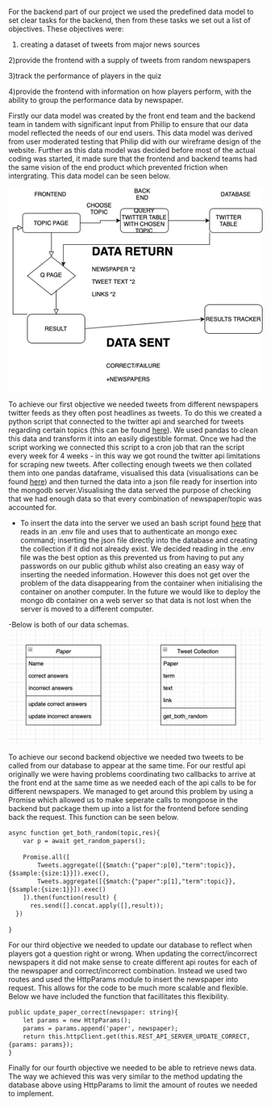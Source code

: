 For the backend part of our project we used the predefined data model to set clear tasks for the backend, then from these tasks we set out a list of objectives. These objectives were:
 1) creating a dataset of tweets from major news sources


 2)provide the frontend with a supply of tweets from random newspapers


 3)track the performance of players in the quiz


 4)provide the frontend with information on how players perform, with the ability to group the performance data by newspaper. 

Firstly our data model was created by the front end team and the backend team in tandem with significant input from Phillip to ensure that our data model reflected the needs of our end users. This data model was derived from user moderated testing that Philip did with our wireframe design of the website.  Further as this data model was decided before most of the actual coding was started, it made sure that the frontend and backend teams had the same vision of the end product which prevented friction when intergrating. This data model can be seen below.

![model diagram](https://github.com/jamesrw94/UoB_group_project/blob/main/DataModel/Data%20Model.png)


To achieve our first objective we needed tweets from different newspapers twitter feeds as they often post headlines as tweets. To do this we created a python script that connected to the twitter api and searched for tweets regarding certain topics (this can be found [here](https://github.com/jamesrw94/UoB_group_project/blob/main/twitterapi/twitterconnect.py)). We used pandas to clean this data and transform it into an easily digestible format. Once we had the script working we connected this script to a cron job that ran the script every week for 4 weeks - in this way we got round the twitter api limitations for scraping new tweets. After collecting enough tweets we then collated them into one pandas dataframe, visualised this data (visualisations can be found [here](https://github.com/jamesrw94/UoB_group_project/blob/dans_branch/twitterapi/csv_contents_visualizations.ipynb)) and then turned the data into a json file ready for insertion into the mongodb server.Visualising the data served the purpose of checking that we had enough data so that every combination of newspaper/topic was accounted for.
- To insert the data into the server we used an bash script found [here](https://github.com/jamesrw94/UoB_group_project/blob/dans_branch/twitterapi/insertion_script.sh) that reads in an .env file and uses that to authenticate an mongo exec command; inserting the json file directly into the database and creating the collection if it did not already exist. We decided reading in the .env file was the best option as this prevented us from having to put any passwords on our public github whilst also creating an easy way of inserting the needed information. However this does not get over the problem of the data disappearing from the container when initialising the container on another computer. In the future we would like to deploy the mongo db container on a web server so that data is not lost when the server is moved to a different computer.



-Below is both of our data schemas.
 ![collection diagrams](https://github.com/jamesrw94/UoB_group_project/blob/dans_branch/DataModel/updated_data_model.png)


To achieve our second backend objective we needed two tweets to be called from our database to appear at the same time. For our restful api originally we were having problems coordinating two callbacks to arrive at the front end at the same time as we needed each of the api calls to be for different newspapers. We managed to get around this problem by using a Promise which allowed us to make seperate calls to mongoose in the backend but package them up into a list for the frontend before sending back the request. This function can be seen below.

```
async function get_both_random(topic,res){
    var p = await get_random_papers();

    Promise.all([
        Tweets.aggregate([{$match:{"paper":p[0],"term":topic}},{$sample:{size:1}}]).exec(),
        Tweets.aggregate([{$match:{"paper":p[1],"term":topic}},{$sample:{size:1}}]).exec()
    ]).then(function(result) {
      res.send([].concat.apply([],result));
  })

}

```


For our third objective we needed to update our database to reflect when players got a question right or wrong. When updating the correct/incorrect newspapers it did not make sense to create different api routes for each of the newspaper and correct/incorrect combination. Instead we used two routes and used the HttpParams module to insert the newspaper into request. This allows for the code to be much more scalable and flexible. Below we have included the function that facillitates this flexibility. 

```
public update_paper_correct(newspaper: string){
    let params = new HttpParams();
    params = params.append('paper', newspaper);
    return this.httpClient.get(this.REST_API_SERVER_UPDATE_CORRECT,{params: params});
}
```

Finally for our fourth objective we needed to be able to retrieve news data. The way we achieved this was very similar to the method updating the database above using HttpParams to limit the amount of routes we needed to implement.
